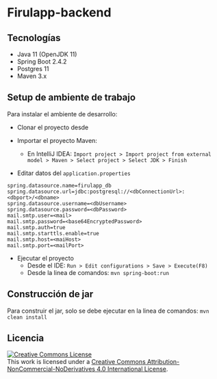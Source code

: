 # Firulapp-backend

## Tecnologías

- Java 11 (OpenJDK 11)
- Spring Boot 2.4.2
- Postgres 11
- Maven 3.x

## Setup de ambiente de trabajo

Para instalar el ambiente de desarrollo:

* Clonar el proyecto desde 

* Importar el proyecto Maven: 
  * En IntelliJ IDEA: `Import project > Import project from external model > Maven > Select project > Select JDK > Finish`

* Editar datos del `application.properties`
```
spring.datasource.name=firulapp_db
spring.datasource.url=jdbc:postgresql://<dbConnectionUrl>:<dbport>/<dbname>
spring.datasource.username=<dbUsername>
spring.datasource.password=<dbPassword>
mail.smtp.user=<mail>
mail.smtp.password=<base64EncryptedPassword>
mail.smtp.auth=true
mail.smtp.starttls.enable=true
mail.smtp.host=<maiHost>
mail.smtp.port=<mailPort>
```

* Ejecutar el proyecto
  * Desde el IDE: `Run > Edit configurations > Save > Execute(F8)`
  * Desde la linea de comandos: `mvn spring-boot:run`

## Construcción de jar

Para construir el jar, solo se debe ejecutar en la linea de comandos: `mvn clean install`

## Licencia
<a rel="license" href="http://creativecommons.org/licenses/by-nc-nd/4.0/"><img alt="Creative Commons License" style="border-width:0" src="https://i.creativecommons.org/l/by-nc-nd/4.0/88x31.png" /></a><br />This work is licensed under a <a rel="license" href="http://creativecommons.org/licenses/by-nc-nd/4.0/">Creative Commons Attribution-NonCommercial-NoDerivatives 4.0 International License</a>.
